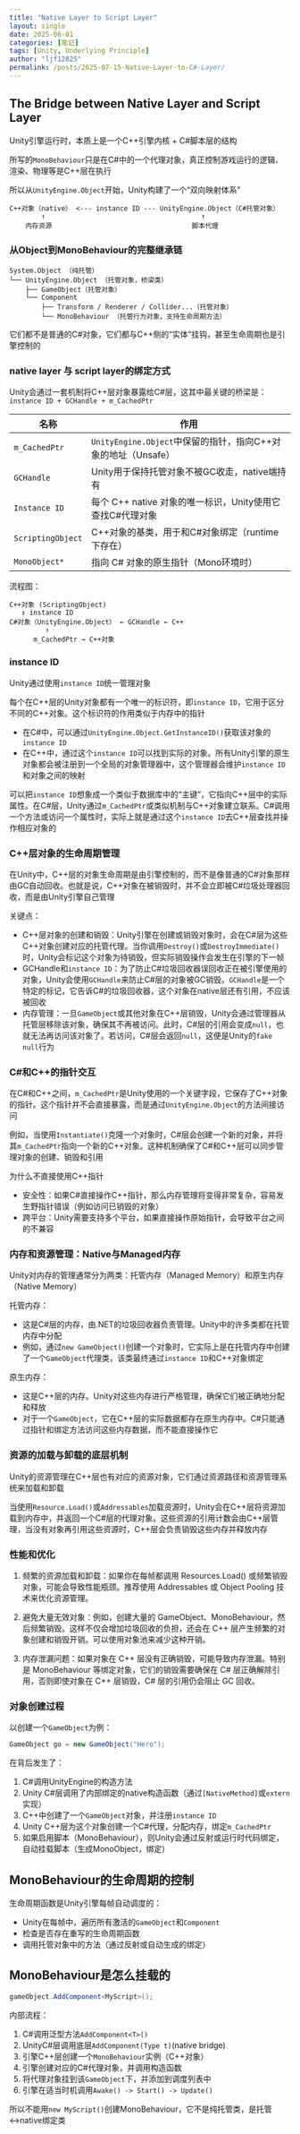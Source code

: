 ```yaml
---
title: "Native Layer to Script Layer"
layout: single
date: 2025-06-01
categories: [笔记]
tags: [Unity, Underlying Principle]
author: "ljf12825"
permalink: /posts/2025-07-15-Native-Layer-to-C#-Layer/
---
```

## The Bridge between Native Layer and Script Layer
Unity引擎运行时，本质上是一个C++引擎内核 + C#脚本层的结构

所写的`MonoBehaviour`只是在C#中的一个代理对象，真正控制游戏运行的逻辑、渲染、物理等是C++层在执行

所以从`UnityEngine.Object`开始，Unity构建了一个“双向映射体系”
```plaintext
C++对象（native） <--- instance ID --- UnityEngine.Object（C#托管对象）
        ↑                                       ↑
    内存资源                                   脚本代理
```

### 从Object到MonoBehaviour的完整继承链
```text
System.Object （纯托管）
└── UnityEngine.Object （托管对象，桥梁类）
    ├── GameObject（托管对象）
    └── Component
        ├── Transform / Renderer / Collider...（托管对象）
        └── MonoBehaviour （托管行为对象，支持生命周期方法）
```
它们都不是普通的C#对象，它们都与C++侧的“实体”挂钩，甚至生命周期也是引擎控制的

### native layer 与 script layer的绑定方式
Unity会通过一套机制将C++层对象暴露给C#层，这其中最关键的桥梁是：`instance ID + GCHandle + m_CachedPtr`

| 名称                | 作用                                            |
| ----------------- | --------------------------------------------- |
| `m_CachedPtr`     | `UnityEngine.Object`中保留的指针，指向C++对象的地址（Unsafe） |
| `GCHandle`        | Unity用于保持托管对象不被GC收走，native端持有                 |
| `Instance ID`     | 每个 C++ native 对象的唯一标识，Unity使用它查找C#代理对象        |
| `ScriptingObject` | C++对象的基类，用于和C#对象绑定（runtime下存在）                |
| `MonoObject*`     | 指向 C# 对象的原生指针（Mono环境时）                        |

流程图：
```plaintext
C++对象 (ScriptingObject)
   ↕ instance ID
C#对象（UnityEngine.Object） ← GCHandle ← C++
         ↑
      m_CachedPtr → C++对象
```

### instance ID
Unity通过使用`instance ID`统一管理对象

每个在C++层的Unity对象都有一个唯一的标识符，即`instance ID`，它用于区分不同的C++对象。这个标识符的作用类似于内存中的指针
- 在C#中，可以通过`UnityEngine.Object.GetInstanceID()`获取该对象的`instance ID`
- 在C++中，通过这个`instance ID`可以找到实际的对象。所有Unity引擎的原生对象都会被注册到一个全局的对象管理器中，这个管理器会维护`instance ID`和对象之间的映射

可以把`instance ID`想象成一个类似于数据库中的“主键”，它指向C++层中的实际属性。在C#层，Unity通过`m_CachedPtr`或类似机制与C++对象建立联系。C#调用一个方法或访问一个属性时，实际上就是通过这个`instance ID`去C++层查找并操作相应对象的

### C++层对象的生命周期管理
在Unity中，C++层的对象生命周期是由引擎控制的，而不是像普通的C#对象那样由GC自动回收。也就是说，C++对象在被销毁时，并不会立即被C#垃圾处理器回收，而是由Unity引擎自己管理

关键点：
- C++层对象的创建和销毁：Unity引擎在创建或销毁对象时，会在C#层为这些C++对象创建对应的托管代理。当你调用`Destroy()`或`DestroyImmediate()`时，Unity会标记这个对象为待销毁，但实际销毁操作会发生在引擎的下一帧
- GCHandle和`instance ID`：为了防止C#垃圾回收器误回收正在被引擎使用的对象，Unity会使用`GCHandle`来防止C#层的对象被GC销毁。`GCHandle`是一个特定的标记，它告诉C#的垃圾回收器，这个对象在native层还有引用，不应该被回收
- 内存管理：一旦`GameObject`或其他对象在C++层销毁，Unity会通过管理器从托管层移除该对象，确保其不再被访问。此时，C#层的引用会变成`null`，也就无法再访问该对象了。若访问，C#层会返回`null`，这便是Unity的`fake null`行为

### C#和C++的指针交互
在C#和C++之间，`m_CachedPtr`是Unity使用的一个关键字段，它保存了C++对象的指针。这个指针并不会直接暴露，而是通过`UnityEngine.Object`的方法间接访问

例如，当使用`Instantiate()`克隆一个对象时，C#层会创建一个新的对象，并将其`m_CachedPtr`指向一个新的C++对象。这种机制确保了C#和C++层可以同步管理对象的创建、销毁和引用

为什么不直接使用C++指针
- 安全性：如果C#直接操作C++指针，那么内存管理将变得非常复杂，容易发生野指针错误（例如访问已销毁的对象）
- 跨平台：Unity需要支持多个平台，如果直接操作原始指针，会导致平台之间的不兼容

### 内存和资源管理：Native与Managed内存
Unity对内存的管理通常分为两类：托管内存（Managed Memory）和原生内存（Native Memory）

托管内存：
- 这是C#层的内存，由.NET的垃圾回收器负责管理。Unity中的许多类都在托管内存中分配
- 例如，通过`new GameObject()`创建一个对象时，它实际上是在托管内存中创建了一个`GameObject`代理类，该类最终通过`instance ID`和C++对象绑定

原生内存：
- 这是C++层的内存。Unity对这些内存进行严格管理，确保它们被正确地分配和释放
- 对于一个`GameObject`，它在C++层的实际数据都存在原生内存中。C#只能通过指针和绑定方法访问这些内存数据，而不能直接操作它

### 资源的加载与卸载的底层机制
Unity的资源管理在C++层也有对应的资源对象，它们通过资源路径和资源管理系统来加载和卸载

当使用`Resource.Load()`或`Addressables`加载资源时，Unity会在C++层将资源加载到内存中，并返回一个C#层的代理对象。这些资源的引用计数会由C++层管理，当没有对象再引用这些资源时，C++层会负责销毁这些内存并释放内存

### 性能和优化

1. 频繁的资源加载和卸载：如果你在每帧都调用 Resources.Load() 或频繁销毁对象，可能会导致性能瓶颈。推荐使用 Addressables 或 Object Pooling 技术来优化资源管理。

2. 避免大量无效对象：例如，创建大量的 GameObject、MonoBehaviour，然后频繁销毁。这样不仅会增加垃圾回收的负担，还会在 C++ 层产生频繁的对象创建和销毁开销。可以使用对象池来减少这种开销。

3. 内存泄漏问题：如果对象在 C++ 层没有正确销毁，可能导致内存泄漏。特别是 MonoBehaviour 等绑定对象，它们的销毁需要确保在 C# 层正确解除引用，否则即使对象在 C++ 层销毁，C# 层的引用仍会阻止 GC 回收。


### 对象创建过程
以创建一个`GameObject`为例：
```cs
GameObject go = new GameObject("Hero");
```
在背后发生了：
1. C#调用UnityEngine的构造方法
2. Unity C#层调用了内部绑定的native构造函数（通过`[NativeMethod]`或`extern`实现）
3. C++中创建了一个`GameObject`对象，并注册`instance ID`
4. Unity C++层为这个对象创建一个C#代理，分配内存，绑定`m_CachedPtr`
5. 如果启用脚本（MonoBehaviour），则Unity会通过反射或运行时代码绑定，自动挂载脚本（生成MonoObject，绑定）

## MonoBehaviour的生命周期的控制
生命周期函数是Unity引擎每帧自动调度的：
- Unity在每帧中，遍历所有激活的`GameObject`和`Component`
- 检查是否存在重写的生命周期函数
- 调用托管对象中的方法（通过反射或自动生成的绑定）

## MonoBehaviour是怎么挂载的
```cs
gameObject.AddComponent<MyScript>();
```
内部流程：
1. C#调用泛型方法`AddComponent<T>()`
2. UnityC#层调用底层`AddComponent(Type t)`(native bridge)
3. 引擎C++层创建一个`MonoBehaviour`实例（C++对象）
4. 引擎创建对应的C#代理对象，并调用构造函数
5. 将代理对象挂到该`GameObject`下，并添加到调度列表中
6. 引擎在适当时机调用`Awake() -> Start() -> Update()`

所以不能用`new MyScript()`创建MonoBehaviour，它不是纯托管类，是托管↔native绑定类